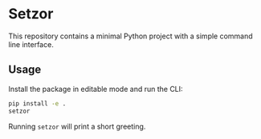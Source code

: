 # Setzor

This repository contains a minimal Python project with a simple command line
interface.

## Usage

Install the package in editable mode and run the CLI:

```bash
pip install -e .
setzor
```

Running `setzor` will print a short greeting.

